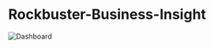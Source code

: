 # Rockbuster-Business-Insight
![Dashboard](https://github.com/user-attachments/assets/7bc9feda-2125-46bb-a88a-5ceae8446254)
